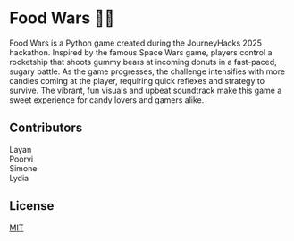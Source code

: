 # Food Wars 🍭🍩

Food Wars is a Python game created during the JourneyHacks 2025 hackathon. Inspired by the famous Space Wars game, players control a rocketship that shoots gummy bears at incoming donuts in a fast-paced, sugary battle. As the game progresses, the challenge intensifies with more candies coming at the player, requiring quick reflexes and strategy to survive. The vibrant, fun visuals and upbeat soundtrack make this game a sweet experience for candy lovers and gamers alike.

## Contributors

Layan<br>
Poorvi<br>
Simone<br>
Lydia


## License

[MIT](https://choosealicense.com/licenses/mit/)
